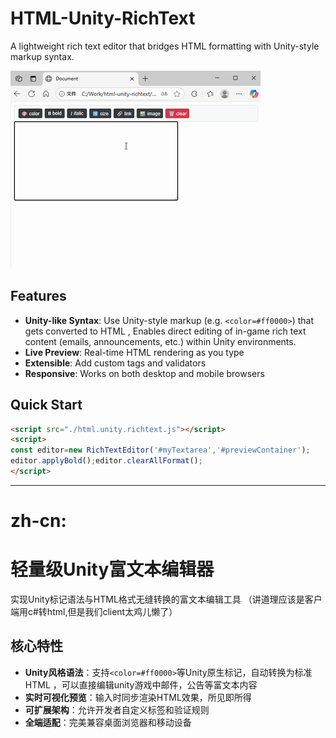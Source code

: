 # HTML-Unity-RichText  
A lightweight rich text editor that bridges HTML formatting with Unity-style markup syntax. 

![Demo](demo/demo.gif)   
## Features  
- **Unity-like Syntax**: Use Unity-style markup (e.g. `<color=#ff0000>`) that gets converted to HTML ,
Enables direct editing of in-game rich text content (emails, announcements, etc.) within Unity environments.
- **Live Preview**: Real-time HTML rendering as you type  
- **Extensible**: Add custom tags and validators  
- **Responsive**: Works on both desktop and mobile browsers  
## Quick Start  
```html  
<script src="./html.unity.richtext.js"></script>   
<script>  
const editor=new RichTextEditor('#myTextarea','#previewContainer');  
editor.applyBold();editor.clearAllFormat();   
</script>  
```

---
# zh-cn:
# 轻量级Unity富文本编辑器  
实现Unity标记语法与HTML格式无缝转换的富文本编辑工具  （讲道理应该是客户端用c#转html,但是我们client太鸡儿懒了）
 
## 核心特性  
- **Unity风格语法**：支持`<color=#ff0000>`等Unity原生标记，自动转换为标准HTML ，可以直接编辑unity游戏中邮件，公告等富文本内容  
- **实时可视化预览**：输入时同步渲染HTML效果，所见即所得  
- **可扩展架构**：允许开发者自定义标签和验证规则  
- **全端适配**：完美兼容桌面浏览器和移动设备  
